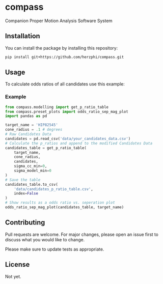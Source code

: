 # compass
Companion Proper Motion Analysis Software System

## Installation

You can install the package by installing this repository:

```bash
pip install git+https://github.com/herzphi/compass.git
```

## Usage
To calculate odds ratios of all candidates use this example:
### Example
```python
from compass.modelling import get_p_ratio_table
from compass.preset_plots import odds_ratio_sep_mag_plot
import pandas as pd

target_name = 'HIP82545'
cone_radius = .1 # degrees
# Raw Candidates Data
candidates = pd.read_csv('data/your_candidates_data.csv')
# Calculate the p_ratios and append to the modified Candidates Data
candidates_table = get_p_ratio_table(
    target_name, 
    cone_radius, 
    candidates, 
    sigma_cc_min=0,
    sigma_model_min=0
)
# Save the table
candidates_table.to_csv(
    'data/candidates_p_ratio_table.csv', 
    index=False
)
# Show results as a odds ratio vs. seperation plot
odds_ratio_sep_mag_plot(candidates_table, target_name)
```

## Contributing

Pull requests are welcome. For major changes, please open an issue first
to discuss what you would like to change.

Please make sure to update tests as appropriate.

## License

Not yet.
